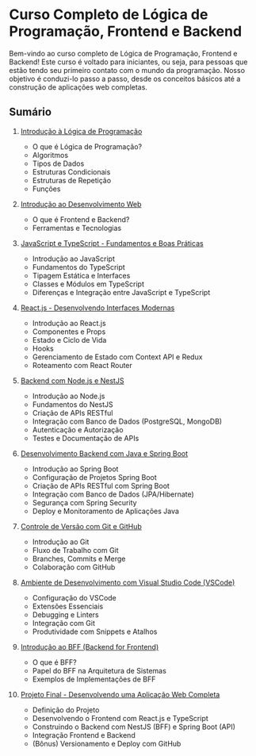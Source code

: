 # Curso Completo de Lógica de Programação, Frontend e Backend

Bem-vindo ao curso completo de Lógica de Programação, Frontend e Backend! Este curso é voltado para iniciantes, ou seja, para pessoas que estão tendo seu primeiro contato com o mundo da programação. Nosso objetivo é conduzi-lo passo a passo, desde os conceitos básicos até a construção de aplicações web completas.

## Sumário

1. [Introdução à Lógica de Programação](https://github.com/DanielFullStack/curso-programador-iniciante/blob/main/01.%20Introdu%C3%A7%C3%A3o%20%C3%A0%20L%C3%B3gica%20de%20Programa%C3%A7%C3%A3o.md)
   - O que é Lógica de Programação?
   - Algoritmos
   - Tipos de Dados
   - Estruturas Condicionais
   - Estruturas de Repetição
   - Funções

2. [Introdução ao Desenvolvimento Web](https://github.com/DanielFullStack/curso-programador-iniciante/blob/main/02.%20Introdu%C3%A7%C3%A3o%20ao%20Desenvolvimento%20Web.md)
   - O que é Frontend e Backend?
   - Ferramentas e Tecnologias

3. [JavaScript e TypeScript - Fundamentos e Boas Práticas](https://github.com/DanielFullStack/curso-programador-iniciante/blob/main/03.%20JavaScript%20e%20TypeScript%20-%20Fundamentos%20e%20Boas%20Pr%C3%A1ticas.md)
   - Introdução ao JavaScript
   - Fundamentos do TypeScript
   - Tipagem Estática e Interfaces
   - Classes e Módulos em TypeScript
   - Diferenças e Integração entre JavaScript e TypeScript

4. [React.js - Desenvolvendo Interfaces Modernas](https://github.com/DanielFullStack/curso-programador-iniciante/blob/main/04.%20React.js%20-%20Desenvolvendo%20Interfaces%20Modernas.md)
   - Introdução ao React.js
   - Componentes e Props
   - Estado e Ciclo de Vida
   - Hooks
   - Gerenciamento de Estado com Context API e Redux
   - Roteamento com React Router

5. [Backend com Node.js e NestJS](https://github.com/DanielFullStack/curso-programador-iniciante/blob/main/05.%20Backend%20com%20Node.js%20e%20NestJS.md)
   - Introdução ao Node.js
   - Fundamentos do NestJS
   - Criação de APIs RESTful
   - Integração com Banco de Dados (PostgreSQL, MongoDB)
   - Autenticação e Autorização
   - Testes e Documentação de APIs

6. [Desenvolvimento Backend com Java e Spring Boot](https://github.com/DanielFullStack/curso-programador-iniciante/blob/main/06.%20Desenvolvimento%20Backend%20com%20Java%20e%20Spring%20Boot.md)
   - Introdução ao Spring Boot
   - Configuração de Projetos Spring Boot
   - Criação de APIs RESTful com Spring Boot
   - Integração com Banco de Dados (JPA/Hibernate)
   - Segurança com Spring Security
   - Deploy e Monitoramento de Aplicações Java

7. [Controle de Versão com Git e GitHub](https://github.com/DanielFullStack/curso-programador-iniciante/blob/main/07.%20Controle%20de%20Vers%C3%A3o%20com%20Git%20e%20GitHub.md)
   - Introdução ao Git
   - Fluxo de Trabalho com Git
   - Branches, Commits e Merge
   - Colaboração com GitHub

8. [Ambiente de Desenvolvimento com Visual Studio Code (VSCode)](https://github.com/DanielFullStack/curso-programador-iniciante/blob/main/08.%20Ambiente%20de%20Desenvolvimento%20com%20Visual%20Studio%20Code%20(VSCode).md)
   - Configuração do VSCode
   - Extensões Essenciais
   - Debugging e Linters
   - Integração com Git
   - Produtividade com Snippets e Atalhos

9. [Introdução ao BFF (Backend for Frontend)](https://github.com/DanielFullStack/curso-programador-iniciante/blob/main/09.%20Introdu%C3%A7%C3%A3o%20ao%20BFF%20(Backend%20for%20Frontend).md)
   - O que é BFF?
   - Papel do BFF na Arquitetura de Sistemas
   - Exemplos de Implementações de BFF

10. [Projeto Final - Desenvolvendo uma Aplicação Web Completa](https://github.com/DanielFullStack/curso-programador-iniciante/blob/main/10.%20Projeto%20Final%20-%20Desenvolvendo%20uma%20Aplica%C3%A7%C3%A3o%20Web%20Completa.md)
    - Definição do Projeto
    - Desenvolvendo o Frontend com React.js e TypeScript
    - Construindo o Backend com NestJS (BFF) e Spring Boot (API)
    - Integração Frontend e Backend
    - (Bônus) Versionamento e Deploy com GitHub